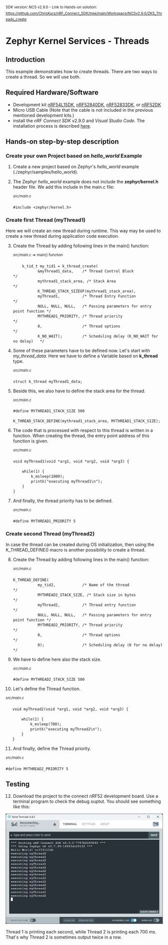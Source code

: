 <sup>SDK version: NCS v2.9.0  -  Link to Hands-on solution: https://github.com/ChrisKurz/nRF_Connect_SDK/tree/main/Workspace/NCSv2.9.0/ZKS_Threads_create</sup>

# Zephyr Kernel Services - Threads

## Introduction

This example demonstrates how to create threads. There are two ways to create a thread. So we will use both. 

## Required Hardware/Software
- Development kit [nRF54L15DK](https://www.nordicsemi.com/Products/Development-hardware/nRF54L15-DK), [nRF52840DK](https://www.nordicsemi.com/Products/Development-hardware/nRF52840-DK), [nRF52833DK](https://www.nordicsemi.com/Products/Development-hardware/nRF52833-DK), or [nRF52DK](https://www.nordicsemi.com/Products/Development-hardware/nrf52-dk) 
- Micro USB Cable (Note that the cable is not included in the previous mentioned development kits.)
- install the _nRF Connect SDK_ v2.9.0 and _Visual Studio Code_. The installation process is described [here](https://academy.nordicsemi.com/courses/nrf-connect-sdk-fundamentals/lessons/lesson-1-nrf-connect-sdk-introduction/topic/exercise-1-1/).

## Hands-on step-by-step description 

### Create your own Project based on _hello_world_ Example

1) Create a new project based on Zephyr's _hello_world_ example (./zephyr/samples/hello_world).

2) The Zephyr _hello_world_ example does not include the __zephyr/kernel.h__ header file. We add this include in the main.c file:

   <sup>_src/main.c_ </sup>

       #include <zephyr/kernel.h>


### Create first Thread (myThread1)

Here we will create an new thread during runtime. This way may be used to create a new thread during application code execution. 

3) Create the Thread by adding following lines in the main() function:

   <sup>_src/main.c_ => main() function</sup>
   
           k_tid_t my_tid1 = k_thread_create(
                  &myThread1_data,    /* Thread Control Block                        */
                  mythread1_stack_area, /* Stack Area                                */
                  K_THREAD_STACK_SIZEOF(mythread1_stack_area),
                  myThread1,          /* Thread Entry Function                       */
                  NULL, NULL, NULL,   /* Passing parameters for entry point function */
                  MYTHREAD1_PRIORITY, /* Thread priority                             */
                  0,                  /* Thread options                              */
                  K_NO_WAIT);         /* Scheduling delay (K_NO_WAIT for no delay)   */

4) Some of these parameters have to be defined now. Let's start with _my_thread_data_. Here we have to define a Variable based on __k_thread__ type. 

   <sup>_src/main.c_</sup>

       struct k_thread myThread1_data;

5) Beside this, we also have to define the stack area for the thread. 

   <sup>_src/main.c_</sup>

       #define MYTHREAD1_STACK_SIZE 500

       K_THREAD_STACK_DEFINE(mythread1_stack_area, MYTHREAD1_STACK_SIZE);

6) The code that is processed with respect to this thread is written in a function. When creating the thread, the entry point address of this function is given. 

   <sup>_src/main.c_</sup>

       void myThread1(void *arg1, void *arg2, void *arg3) {
        
           while(1) {
               k_msleep(1000);
               printk("executing myThread1\n");
           }
       }

7) And finally, the thread priority has to be defined.

   <sup>_src/main.c_</sup>

       #define MYTHREAD1_PRIORITY 5


### Create second Thread (myThread2)

In case the thread can be created during OS initialization, then using the K_THREAD_DEFINE() macro is another possibility to create a thread. 

8) Create the Thread by adding following lines in the main() function:

   <sup>_src/main.c_</sup>

       K_THREAD_DEFINE(
                  my_tid2,            /* Name of the thread                          */
                  MYTHREAD2_STACK_SIZE, /* Stack size in bytes                       */
                  myThread2,          /* Thread entry function                       */
                  NULL, NULL, NULL,   /* Passing parameters for entry point function */
                  MYTHREAD2_PRIORITY, /* Thread priority                             */
                  0,                  /* Thread options                              */
                  0);                 /* Scheduling delay (0 for no delay)           */

9) We have to define here also the stack size.

   <sup>_src/main.c_</sup>

       #define MYTHREAD2_STACK_SIZE 500

10) Let's define the Thread function. 

   <sup>_src/main.c_</sup> 

       void myThread2(void *arg1, void *arg2, void *arg3) {
        
           while(1) {
               k_msleep(700);
               printk("executing myThread2\n");
           }
       }

11) And finally, define the Thread priority. 

   <sup>_src/main.c_</sup>

    #define MYTHREAD2_PRIORITY 5

 


## Testing

12) Download the project to the connect nRF52 development board. Use a terminal program to check the debug ouptut. You should see something like this:

   ![image](images/ZKS_Thread_Testing-2_NCSv2.9.0.jpg)
   
   Thread 1 is printing each second, while Thread 2 is printing each 700 ms. That's why Thread 2 is sometimes output twice in a row. 

